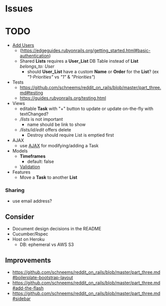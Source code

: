 # Issues

# TODO
- [Add Users](https://www.railstutorial.org/book/modeling_users)
  - (https://edgeguides.rubyonrails.org/getting_started.html#basic-authentication)
  - Shared **Lists** requires a **User_List** DB Table instead of **List** *belongs_to: User*
    - should **User_List** have a custom **Name** or **Order** for the **List**? (ex *"1-Priorities"* vs *"1"* & *"Priorities"*)
- Tests
  - https://github.com/schneems/reddit_on_rails/blob/master/part_three.md#testing
  - https://guides.rubyonrails.org/testing.html
- Views
  - editable **Task** with "+" button to update or update on-the-fly with textChanged?
  - */lists* is not important
    - name should be link to show
  - */lists/id/edit* offers delete
    - Destroy should require List is emptied first
- AJAX
  - use [AJAX](https://docs.google.com/document/d/1wDGbrMNZcC9fNPRmIvftnUF0gO9Ref1QsbdODm0KF-Y/edit#) for modifying/adding a Task
- Models
  - **Timeframes**
    - default: false
  - [Validation](https://edgeguides.rubyonrails.org/getting_started.html#adding-some-validation)
- Features
  - Move a **Task** to another **List**

### Sharing
- use email address?

## Consider
- Document design decisions in the README
- Cucumber/Rspec
- Host on Heroku
  - DB: ephemeral vs AWS S3

## Improvements
- https://github.com/schneems/reddit_on_rails/blob/master/part_three.md#boilerplate-bootstrap-layout
- https://github.com/schneems/reddit_on_rails/blob/master/part_three.md#add-the-flash
- https://github.com/schneems/reddit_on_rails/blob/master/part_three.md#sidebar
